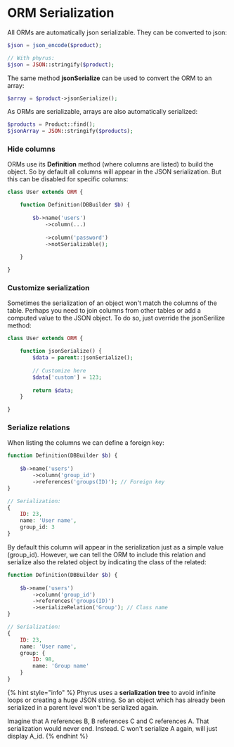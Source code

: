 # ORM Serialization

All ORMs are automatically json serializable. They can be converted to json:

```php
$json = json_encode($product);

// With phyrus:
$json = JSON::stringify($product);
```

The same method **jsonSerialize** can be used to convert the ORM to an array:

```php
$array = $product->jsonSerialize();
```

As ORMs are serializable, arrays are also automatically serialized:

```php
$products = Product::find();
$jsonArray = JSON::stringify($products);
```

### Hide columns

ORMs use its **Definition** method (where columns are listed) to build the object. So by default all columns will appear in the JSON serialization. But this can be disabled for specific columns:

```php
class User extends ORM {

    function Definition(DBBuilder $b) {
    
        $b->name('users')
            ->column(...)
            
            ->column('password')
            ->notSerializable();
    
    }

}
```

### Customize serialization

Sometimes the serialization of an object won't match the columns of the table. Perhaps you need to join columns from other tables or add a computed value to the JSON object. To do so, just override the jsonSerilize method:

```php
class User extends ORM {

    function jsonSerialize() {
        $data = parent::jsonSerialize();
        
        // Customize here
        $data['custom'] = 123;
        
        return $data;
    }

}
```

### Serialize relations

When listing the columns we can define a foreign key:

```php
function Definition(DBBuilder $b) {
    
    $b->name('users')
        ->column('group_id')
        ->references('groups(ID)'); // Foreign key
}

// Serialization:
{
    ID: 23,
    name: 'User name',
    group_id: 3
}
```

By default this column will appear in the serialization just as a simple value (group\_id). However, we can tell the ORM to include this relation and serialize also the related object by indicating the class of the related:

```php
function Definition(DBBuilder $b) {
    
    $b->name('users')
        ->column('group_id')
        ->references('groups(ID)')
        ->serializeRelation('Group'); // Class name
}

// Serialization:
{
    ID: 23,
    name: 'User name',
    group: {
        ID: 98,
        name: 'Group name'
    }
}
```

{% hint style="info" %}
Phyrus uses a **serialization tree** to avoid infinite loops or creating a huge JSON string. So an object which has already been serialized in a parent level won't be serialized again.

Imagine that A references B, B references C and C references A. That serialization would never end. Instead. C won't serialize A again, will just display A\_id.
{% endhint %}

